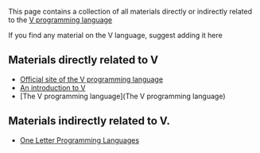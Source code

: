 This page contains a collection of all materials directly or indirectly related to the [V programming language](https://vlang.io/)

If you find any material on the V language, suggest adding it here

## Materials directly related to V

* [Official site of the V programming language](https://vlang.io/)
* [An introduction to V](https://simonknott.de/articles/VLang.html)
* [The V programming language](The V programming language)

## Materials indirectly related to V.

* [One Letter Programming Languages](https://beza1e1.tuxen.de/one_letter_proglangs.html)
